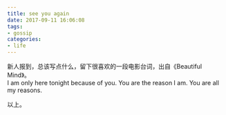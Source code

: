 ```yaml
---
title: see you again
date: 2017-09-11 16:06:08
tags: 
- gossip
categories:
- life
---
```


新人报到，总该写点什么，留下很喜欢的一段电影台词，出自《Beautiful Mind》。  
I am only here tonight because of you. You are the reason I am. You are all my reasons.

以上。
